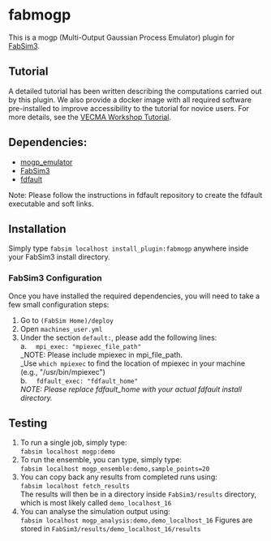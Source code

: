 # fabmogp

This is a mogp (Multi-Output Gaussian Process Emulator) plugin for [FabSim3](https://github.com/djgroen/FabSim3.git).

## Tutorial

A detailed tutorial has been written describing the computations carried out
by this plugin. We also provide a docker image with all required software
pre-installed to improve accessibility to the tutorial for novice users.
For more details, see the [VECMA Workshop Tutorial](https://github.com/alan-turing-institute/vecma_workshop_tutorial). 

## Dependencies:

* [mogp_emulator](https://www.github.com/alan-turing-institute/mogp-emulator)
* [FabSim3](https://github.com/djgroen/FabSim3)
* [fdfault](https://www.github.com/edaub/fdfault)

Note: Please follow the instructions in fdfault repository to create the fdfault executable and soft links.

## Installation

Simply type `fabsim localhost install_plugin:fabmogp` anywhere inside your FabSim3 install directory.

### FabSim3 Configuration
Once you have installed the required dependencies, you will need to take a few small configuration steps:
1. Go to `(FabSim Home)/deploy`
2. Open `machines_user.yml`
3. Under the section `default:`, please add the following lines:
   <br/> a. `  mpi_exec: "mpiexec_file_path"`
   <br/> _NOTE: Please include mpiexec in mpi_file_path. 
   <br/> _Use `which mpiexec` to find the location of mpiexec in your machine (e.g., "/usr/bin/mpiexec")
   <br/> b. `  fdfault_exec: "fdfault_home"`
   <br/> _NOTE: Please replace fdfault_home with your actual fdfault install directory._
  
## Testing

1. To run a single job, simply type: 
   <br/> `fabsim localhost mogp:demo`
2. To run the ensemble, you can type, simply type: 
   <br/> `fabsim localhost mogp_ensemble:demo,sample_points=20`
3. You can copy back any results from completed runs using:
   <br/> `fabsim localhost fetch_results`
   <br/> The results will then be in a directory inside `FabSim3/results` directory, which is most likely called `demo_localhost_16`
4. You can analyse the simulation output using:
   <br/> `fabsim localhost mogp_analysis:demo,demo_localhost_16`
   Figures are stored in `FabSim3/results/demo_localhost_16/results`

